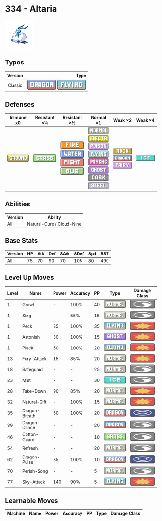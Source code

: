 # 334 - Altaria

![altaria](../img/pokemon/334.png)

## Types

| Version | Type                                                                  |
| :-----: | --------------------------------------------------------------------: |
| Classic | ![dragon](../img/types/dragon.png) ![flying](../img/types/flying.png) |

## Defenses

| Immune x0                          | Resistant ×¼                     | Resistant ×½                                                                                                                                    | Normal ×1                                                                                                                                                                                                                                                                                                         | Weak ×2                                                                                                    | Weak ×4                      |
| ---------------------------------- | -------------------------------- | ----------------------------------------------------------------------------------------------------------------------------------------------- | ----------------------------------------------------------------------------------------------------------------------------------------------------------------------------------------------------------------------------------------------------------------------------------------------------------------- | ---------------------------------------------------------------------------------------------------------- | ---------------------------- |
| ![ground](../img/types/ground.png) | ![grass](../img/types/grass.png) | ![fire](../img/types/fire.png)<br/>![water](../img/types/water.png)<br/>![fighting](../img/types/fighting.png)<br/>![bug](../img/types/bug.png) | ![normal](../img/types/normal.png)<br/>![electric](../img/types/electric.png)<br/>![poison](../img/types/poison.png)<br/>![flying](../img/types/flying.png)<br/>![psychic](../img/types/psychic.png)<br/>![ghost](../img/types/ghost.png)<br/>![dark](../img/types/dark.png)<br/>![steel](../img/types/steel.png) | ![rock](../img/types/rock.png)<br/>![dragon](../img/types/dragon.png)<br/>![fairy](../img/types/fairy.png) | ![ice](../img/types/ice.png) |

## Abilities

| Version | Ability                   |
| ------- | ------------------------- |
| All     | Natural-Cure / Cloud-Nine |

## Base Stats

| Version | HP | Atk | Def | SAtk | SDef | Spd | BST |
| ------- | -- | --- | --- | ---- | ---- | --- | --- |
| All     | 75 | 70  | 90  | 70   | 105  | 80  | 490 |

## Level Up Moves

| Level | Name          | Power | Accuracy | PP | Type                               | Damage Class                           |
| ----- | ------------- | ----- | -------- | -- | ---------------------------------- | -------------------------------------- |
| 1     | Growl         | -     | 100%     | 40 | ![normal](../img/types/normal.png) | ![status](../img/types/status.png)     |
| 1     | Sing          | -     | 55%      | 15 | ![normal](../img/types/normal.png) | ![status](../img/types/status.png)     |
| 1     | Peck          | 35    | 100%     | 35 | ![flying](../img/types/flying.png) | ![physical](../img/types/physical.png) |
| 1     | Astonish      | 30    | 100%     | 15 | ![ghost](../img/types/ghost.png)   | ![physical](../img/types/physical.png) |
| 1     | Pluck         | 60    | 100%     | 20 | ![flying](../img/types/flying.png) | ![physical](../img/types/physical.png) |
| 13    | Fury-Attack   | 15    | 85%      | 20 | ![normal](../img/types/normal.png) | ![physical](../img/types/physical.png) |
| 18    | Safeguard     | -     | -        | 25 | ![normal](../img/types/normal.png) | ![status](../img/types/status.png)     |
| 23    | Mist          | -     | -        | 30 | ![ice](../img/types/ice.png)       | ![status](../img/types/status.png)     |
| 28    | Take-Down     | 90    | 85%      | 20 | ![normal](../img/types/normal.png) | ![physical](../img/types/physical.png) |
| 32    | Natural-Gift  | -     | 100%     | 15 | ![normal](../img/types/normal.png) | ![physical](../img/types/physical.png) |
| 35    | Dragon-Breath | 60    | 100%     | 20 | ![dragon](../img/types/dragon.png) | ![special](../img/types/special.png)   |
| 39    | Dragon-Dance  | -     | -        | 20 | ![dragon](../img/types/dragon.png) | ![status](../img/types/status.png)     |
| 46    | Cotton-Guard  | -     | -        | 10 | ![grass](../img/types/grass.png)   | ![status](../img/types/status.png)     |
| 54    | Refresh       | -     | -        | 20 | ![normal](../img/types/normal.png) | ![status](../img/types/status.png)     |
| 62    | Dragon-Pulse  | 85    | 100%     | 10 | ![dragon](../img/types/dragon.png) | ![special](../img/types/special.png)   |
| 70    | Perish-Song   | -     | -        | 5  | ![normal](../img/types/normal.png) | ![status](../img/types/status.png)     |
| 77    | Sky-Attack    | 140   | 90%      | 5  | ![flying](../img/types/flying.png) | ![physical](../img/types/physical.png) |

## Learnable Moves

| Machine | Name | Power | Accuracy | PP | Type | Damage Class |
| ------- | ---- | ----- | -------- | -- | ---- | ------------ |